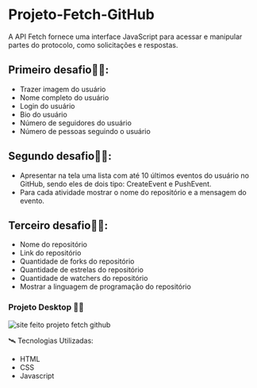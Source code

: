 # Projeto-Fetch-GitHub

A API Fetch fornece uma interface JavaScript para acessar e manipular partes do protocolo, como solicitações e respostas.

<h2>Primeiro desafio👨‍💻:</h2>

- Trazer imagem do usuário
- Nome completo do usuário
- Login do usuário
- Bio do usuário
- Número de seguidores do usuário
- Número de pessoas seguindo o usuário

<h2>Segundo desafio👨‍💻:</h2>

- Apresentar na tela uma lista com até 10 últimos eventos do usuário no GitHub, sendo eles de dois tipo: CreateEvent e PushEvent.
- Para cada atividade mostrar o nome do repositório e a mensagem do evento.

<h2>Terceiro desafio👨‍💻:</h2>

- Nome do repositório
- Link do repositório
- Quantidade de forks do repositório
- Quantidade de estrelas do repositório
- Quantidade de watchers do repositório
- Mostrar a linguagem de programação do repositório

<h3>Projeto Desktop 👨‍💻</h3>

<img alt="site feito projeto fetch github" src="src/image/projectGithub.gif">

🛰 Tecnologias Utilizadas:

- HTML
- CSS
- Javascript
